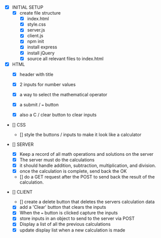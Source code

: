 - [x] INITIAL SETUP
    - [x] create file structure
        - [x] index.html
        - [x] style.css
        - [x] server.js
        - [x] client.js
        - [x] npm init
        - [x] install express
        - [x] install jQuery
        - [x] source all relevant files to index.html

- [x] HTML
    - [x] header with title
    - [x] 2 inputs for number values
    - [x] a way to select the mathematical operator
    - [x] a submit / `=` button
    - [x] also a C / clear button to clear inputs


- [] CSS
    - [] style the buttons / inputs to make it look like a calculator


- [] SERVER
    - [x] Keep a record of all math operations and solutions on the server
    - [x] The server must do the calculations
    - [x] it should handle addition, subtraction, multiplication, and division.
    - [x] once the calculation is complete, send back the OK
    - [] do a GET request after the POST to send back the result of the calculation.


- [] CLIENT
    - [] create a delete button that deletes the servers calculation data
    - [x] add a 'Clear' button that clears the inputs
    - [x] When the `=` button is clicked capture the inputs
    - [x] store inputs in an object to send to the server via POST
    - [x] Display a list of all the previous calculations
    - [x] update display list when a new calculation is made